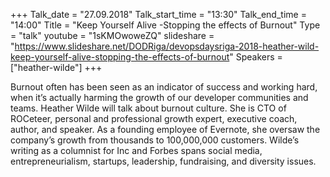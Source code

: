 +++
Talk_date = "27.09.2018"
Talk_start_time = "13:30"
Talk_end_time = "14:00"
Title = "Keep Yourself Alive -Stopping the effects of Burnout"
Type = "talk"
youtube = "1sKMOwoweZQ"
slideshare = "https://www.slideshare.net/DODRiga/devopsdaysriga-2018-heather-wild-keep-yourself-alive-stopping-the-effects-of-burnout"
Speakers = ["heather-wilde"]
+++

<p>Burnout often has been seen as an indicator of success and working hard, when it’s actually harming the growth of our developer communities and teams. Heather Wilde will talk about burnout culture. She is CTO of ROCeteer, personal and professional growth expert, executive coach, author, and speaker. As a founding employee of Evernote, she oversaw the company’s growth from thousands to 100,000,000 customers. Wilde’s writing as a columnist for Inc and Forbes spans social media, entrepreneurialism, startups, leadership, fundraising, and diversity issues.</p>